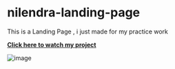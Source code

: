 # nilendra-landing-page

This is a Landing Page , i just made for my practice work

<b><a href="https://nilendra-vip.github.io/nilendra-landing-page/" target="_blank">Click here to watch my project</a></b>


![image](https://github.com/nilendra-vip/nilendra-landing-page/assets/109471788/4ca18504-aa13-45e0-a99a-62d45f1f398d)
